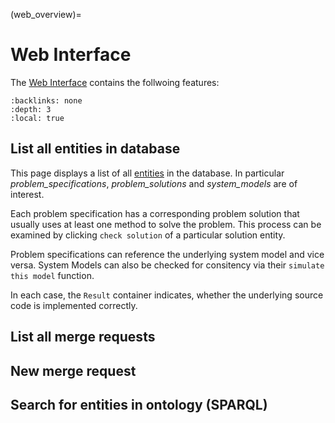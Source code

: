 (web_overview)=
# Web Interface 
[server_url]: https://testing.ackrep.org


The [Web Interface][server_url] contains the follwoing features:

```{contents} Table of contents
:backlinks: none
:depth: 3
:local: true
```

## List all entities in database 


This page displays a list of all [entities](sec_entity_types) in the database. In particular *problem_specifications*,
*problem_solutions* and *system_models* are of interest. 

Each problem specification has a corresponding problem solution that usually uses at least one method to solve the 
problem. This process can be examined by clicking `check solution` of a particular solution entity. 

Problem specifications can reference the underlying system model and vice versa. System Models can also be checked for 
consitency via their `simulate this model` function.

In each case, the `Result` container indicates, whether the underlying source code is implemented correctly.

## List all merge requests

## New merge request

## Search for entities in ontology (SPARQL)
